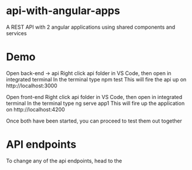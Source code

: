 # api-with-angular-apps
A REST API with 2 angular applications using shared components and services


# Demo

Open back-end -> api
Right click api folder in VS Code, then open in integrated terminal
In the terminal type npm test
This will fire the api up on http://localhost:3000

Open front-end
Right click api folder in VS Code, then open in integrated terminal
In the terminal type ng serve app1
This will fire up the application on http://localhost:4200

Once both have been started, you can proceed to test them out together


# API endpoints
To change any of the api endpoints, head to the 